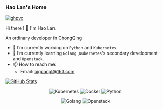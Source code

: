 <!--
**Hao-Lan/Hao-Lan** is a ✨ _special_ ✨ repository because its `README.md` (this file) appears on your GitHub profile.

Here are some ideas to get you started:

- 🔭 I’m currently working on ...
- 🌱 I’m currently learning ...
- 👯 I’m looking to collaborate on ...
- 🤔 I’m looking for help with ...
- 💬 Ask me about ...
- 📫 How to reach me: ...
- 😄 Pronouns: ...
- ⚡ Fun fact: ...
-->
### Hao Lan's Home

[![ghpvc](https://komarev.com/ghpvc/?username=Han-Lan)](https://komarev.com/ghpvc/?username=Hao-Lan)

Hi there !  👋 I'm Hao Lan.

An ordinary developer in ChongQing:

- 🔭 I’m currently working on `Python` and `Kubernetes`.
- 🌱  I’m currently learning `Golang` ,`Kubernetes`'s secondary development and `Openstack`.
- 📫 How to reach me:
  - Email: bigpangl@163.com
  
[![GitHub Stats](https://github-readme-stats.vercel.app/api?username=Hao-Lan&show_icons=true&count_private=true&include_all_commits=true)](https://github.com/Hao-Lan)


<p align="center">
  <img alt="Kubernetes" src="https://img.shields.io/static/v1?style=flat&logo=Kubernetes&label=&message=Kubernetes&color=767676">
  <img alt="Docker" src="https://img.shields.io/static/v1?style=flat&logo=Docker&label=&message=Docker&color=767676">
  <img alt="Python" src="https://img.shields.io/static/v1?style=flat&logo=Python&label=&message=Python&color=767676">
</p>

<p align="center">
 <img alt="Golang" src="https://img.shields.io/static/v1?style=flat&logo=Go&label=&message=Golang&color=767676">
  <img alt="Openstack" src="https://img.shields.io/static/v1?style=flat&logo=Openstack&label=&message=Openstack&color=767676">
</p>
